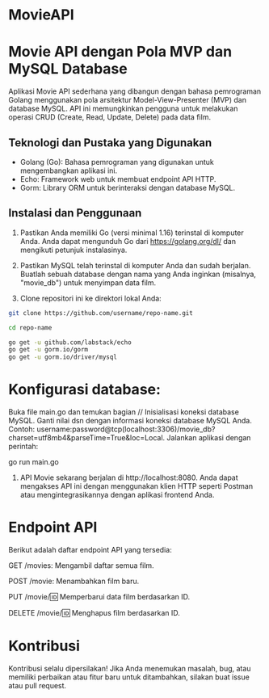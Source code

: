 # MovieAPI

# Movie API dengan Pola MVP dan MySQL Database

Aplikasi Movie API sederhana yang dibangun dengan bahasa pemrograman Golang menggunakan pola arsitektur Model-View-Presenter (MVP) dan database MySQL. API ini memungkinkan pengguna untuk melakukan operasi CRUD (Create, Read, Update, Delete) pada data film.

## Teknologi dan Pustaka yang Digunakan

- Golang (Go): Bahasa pemrograman yang digunakan untuk mengembangkan aplikasi ini.
- Echo: Framework web untuk membuat endpoint API HTTP.
- Gorm: Library ORM untuk berinteraksi dengan database MySQL.

## Instalasi dan Penggunaan

1. Pastikan Anda memiliki Go (versi minimal 1.16) terinstal di komputer Anda. Anda dapat mengunduh Go dari https://golang.org/dl/ dan mengikuti petunjuk instalasinya.

2. Pastikan MySQL telah terinstal di komputer Anda dan sudah berjalan. Buatlah sebuah database dengan nama yang Anda inginkan (misalnya, "movie_db") untuk menyimpan data film.

3. Clone repositori ini ke direktori lokal Anda:

```bash
git clone https://github.com/username/repo-name.git

cd repo-name

go get -u github.com/labstack/echo
go get -u gorm.io/gorm
go get -u gorm.io/driver/mysql
```

# Konfigurasi database:

Buka file main.go dan temukan bagian // Inisialisasi koneksi database MySQL.
Ganti nilai dsn dengan informasi koneksi database MySQL Anda. Contoh: username:password@tcp(localhost:3306)/movie_db?charset=utf8mb4&parseTime=True&loc=Local.
Jalankan aplikasi dengan perintah:

go run main.go

1. API Movie sekarang berjalan di http://localhost:8080. Anda dapat mengakses API ini dengan menggunakan klien HTTP seperti Postman atau mengintegrasikannya dengan aplikasi frontend Anda.

# Endpoint API
Berikut adalah daftar endpoint API yang tersedia:

GET /movies: Mengambil daftar semua film.

POST /movie: Menambahkan film baru.

PUT /movie/:id: Memperbarui data film berdasarkan ID.

DELETE /movie/:id: Menghapus film berdasarkan ID.

# Kontribusi
Kontribusi selalu dipersilakan! Jika Anda menemukan masalah, bug, atau memiliki perbaikan atau fitur baru untuk ditambahkan, silakan buat issue atau pull request.
